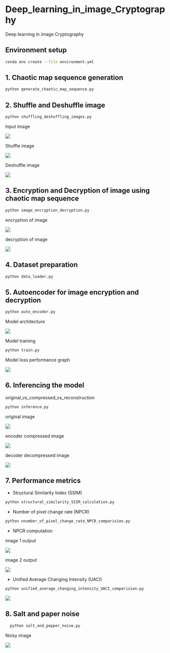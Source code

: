 # Deep_learning_in_image_Cryptography
Deep learning in image Cryptography

## Environment setup
```bash
conda env create --file environment.yml
```

## 1. Chaotic map sequence generation
```bash
python generate_chaotic_map_sequence.py
```
## 2. Shuffle and Deshuffle image

```bash 
python shuffling_deshuffling_images.py
```
 Input image


![](images/input_samples/lena_gray.gif)

Shuffle image 

![](images/shuffled_deshuffled_image/Lena_shuffled_image.png)

Deshuffle image

![](images/shuffled_deshuffled_image/Lena_deshuffled_image.png)

## 3. Encryption and Decryption of image using chaotic map sequence
```bash
python image_encryption_decryption.py
```
encryption of image

![](images/encrypted_decrypted_images/Lena_encrypted_image.png)

decryption of image

![](images/encrypted_decrypted_images/Lena_decrypted_image.png)

## 4. Dataset preparation 
```bash
python data_loader.py
```

## 5. Autoencoder for image encryption and decryption

```bash
python auto_encoder.py
```

Model architecture

![](images/model_architecture_and_performances/autoencoder_architecture.png)


Model training
```bash
python train.py
```
Model loss performance graph

![](images/model_architecture_and_performances/loss_graph.png)

## 6. Inferencing the model

original_vs_compressed_vs_reconstruction

```bash
python inference.py
```
original image

![](images/model_architecture_and_performances/original_image.png)

encoder compressed image

![](images/model_architecture_and_performances/compressed_encoded_image.png)

decoder decompressed image

![](images/model_architecture_and_performances/decompressed_decoded_image.png)

## 7. Performance metrics

- Structural Similarity Index (SSIM)

```bash
python structural_similarity_SSIM_calculation.py
```
- Number of pixel change rate (NPCR)

```bash
python nnumber_of_pixel_change_rate_NPCR_comparision.py
```
- NPCR computation

image 1 output

![](images/NPCR_images/NPCR_difference_1_LENA.png)

image 2 output

![](images/NPCR_images/NPCR_difference_2_LENA.png)

- Unified Average Changing Intensity (UACI)

```bash
python unified_average_changing_intensity_UACI_comparision.py
```
![](images/UACI_images/UACI_difference_LENA.png)

## 8. Salt and paper noise
    
 ```bash
   python salt_and_pepper_noise.py
```

Noisy image

   ![](images/noisy_images/lena_noisy.png)
